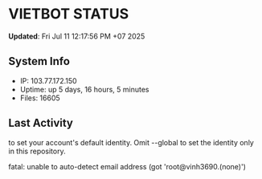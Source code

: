 # VIETBOT STATUS
**Updated**: Fri Jul 11 12:17:56 PM +07 2025

## System Info
- IP: 103.77.172.150
- Uptime: up 5 days, 16 hours, 5 minutes
- Files: 16605

## Last Activity

to set your account's default identity.
Omit --global to set the identity only in this repository.

fatal: unable to auto-detect email address (got 'root@vinh3690.(none)')
